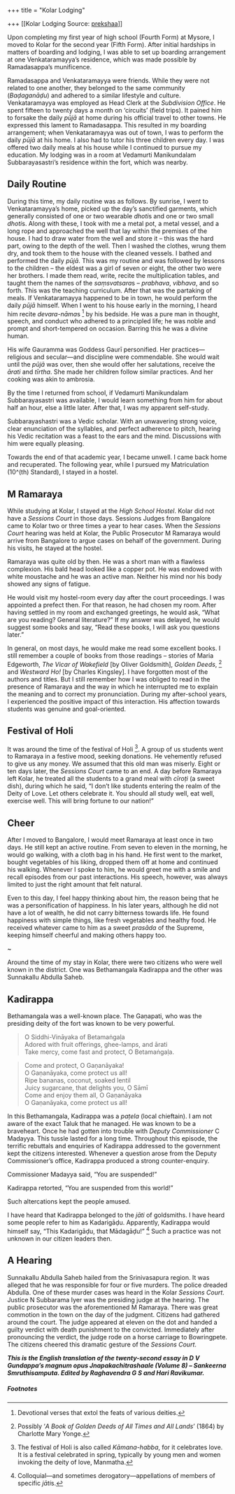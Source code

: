+++
title = "Kolar Lodging"

+++
[[Kolar Lodging	Source: [prekshaa](https://www.prekshaa.in/kolar-lodging-d-v-gundappa)]]







Upon completing my first year of high school (Fourth Form) at Mysore, I moved to Kolar for the second year (Fifth Form). After initial hardships in matters of boarding and lodging, I was able to set up boarding arrangement at one Venkataramayya’s residence, which was made possible by Ramadasappa’s munificence.

Ramadasappa and Venkataramayya were friends. While they were not related to one another, they belonged to the same community (*Baḍaganāḍu*) and adhered to a similar lifestyle and culture. Venkataramayya was employed as Head Clerk at the *Subdivision Office*. He spent fifteen to twenty days a month on ‘circuits’ (field trips). It pained him to forsake the daily *pūjā* at home during his official travel to other towns. He expressed this lament to Ramadasappa. This resulted in my boarding arrangement; when Venkataramayya was out of town, I was to perform the daily *pūjā* at his home. I also had to tutor his three children every day. I was offered two daily meals at his house while I continued to pursue my education. My lodging was in a room at Vedamurti Manikundalam Subbarayasastri’s residence within the fort, which was nearby.

## Daily Routine

During this time, my daily routine was as follows. By sunrise, I went to Venkataramayya’s home, picked up the day’s sanctified garments, which generally consisted of one or two wearable *dhoti*s and one or two small *dhoti*s. Along with these, I took with me a metal pot, a metal vessel, and a long rope and approached the well that lay within the premises of the house. I had to draw water from the well and store it – this was the hard part, owing to the depth of the well. Then I washed the clothes, wrung them dry, and took them to the house with the cleaned vessels. I bathed and performed the daily *pūjā*. This was my routine and was followed by lessons to the children – the eldest was a girl of seven or eight, the other two were her brothers. I made them read, write, recite the multiplication tables, and taught them the names of the *saṃsvatsara*s – *prabhava*, *vibhava*, and so forth. This was the teaching curriculum. After that was the partaking of meals. If Venkataramayya happened to be in town, he would perform the daily *pūjā* himself. When I went to his house early in the morning, I heard him recite *devara-nāma*s
[^6.1] by his bedside. He was a pure man in thought, speech, and conduct who adhered to a principled life; he was noble and prompt and short-tempered on occasion. Barring this he was a divine human.

His wife Gauramma was Goddess Gaurī personified. Her practices—religious and secular—and discipline were commendable. She would wait until the *pūjā* was over, then she would offer her salutations, receive the *ārati* and *tīrtha*. She made her children follow similar practices. And her cooking was akin to ambrosia.

By the time I returned from school, if Vedamurti Manikundalam Subbarayasastri was available, I would learn something from him for about half an hour, else a little later. After that, I was my apparent self-study.

Subbarayashastri was a Vedic scholar. With an unwavering strong voice, clear enunciation of the syllables, and perfect adherence to pitch, hearing his Vedic recitation was a feast to the ears and the mind. Discussions with him were equally pleasing.

Towards the end of that academic year, I became unwell. I came back home and recuperated. The following year, while I pursued my Matriculation (10^(th) Standard), I stayed in a hostel.

## M Ramaraya

While studying at Kolar, I stayed at the *High School Hostel*. Kolar did not have a *Sessions Court* in those days. Sessions Judges from Bangalore came to Kolar two or three times a year to hear cases. When the *Sessions Court* hearing was held at Kolar, the Public Prosecutor M Ramaraya would arrive from Bangalore to argue cases on behalf of the government. During his visits, he stayed at the hostel.

Ramaraya was quite old by then. He was a short man with a flawless complexion. His bald head looked like a copper pot. He was endowed with white moustache and he was an active man. Neither his mind nor his body showed any signs of fatigue.

He would visit my hostel-room every day after the court proceedings. I was appointed a prefect then. For that reason, he had chosen my room. After having settled in my room and exchanged greetings, he would ask, “What are you reading? General literature?” If my answer was delayed, he would suggest some books and say, “Read these books, I will ask you questions later.”

In general, on most days, he would make me read some excellent books. I still remember a couple of books from those readings – stories of Maria Edgeworth, *The* *Vicar of Wakefield* \[by Oliver Goldsmith\], *Golden Deeds*,
[^6.2] and *Westward Ho!* \[by Charles Kingsley\]. I have forgotten most of the authors and titles. But I still remember how I was obliged to read in the presence of Ramaraya and the way in which he interrupted me to explain the meaning and to correct my pronunciation. During my after-school years, I experienced the positive impact of this interaction. His affection towards students was genuine and goal-oriented.

## Festival of Holi

It was around the time of the festival of Holi
[^6.3]. A group of us students went to Ramaraya in a festive mood, seeking donations. He vehemently refused to give us any money. We assumed that this old man was miserly. Eight or ten days later, the *Sessions Court* came to an end. A day before Ramaraya left Kolar, he treated all the students to a grand meal with *cīroṭi* (a sweet dish), during which he said, “I don’t like students entering the realm of the Deity of Love. Let others celebrate it. You should all study well, eat well, exercise well. This will bring fortune to our nation!”

## Cheer

After I moved to Bangalore, I would meet Ramaraya at least once in two days. He still kept an active routine. From seven to eleven in the morning, he would go walking, with a cloth bag in his hand. He first went to the market, bought vegetables of his liking, dropped them off at home and continued his walking. Whenever I spoke to him, he would greet me with a smile and recall episodes from our past interactions. His speech, however, was always limited to just the right amount that felt natural.

Even to this day, I feel happy thinking about him, the reason being that he was a personification of happiness. In his later years, although he did not have a lot of wealth, he did not carry bitterness towards life. He found happiness with simple things, like fresh vegetables and healthy food. He received whatever came to him as a sweet *prasāda* of the Supreme, keeping himself cheerful and making others happy too.

\~

Around the time of my stay in Kolar, there were two citizens who were well known in the district. One was Bethamangala Kadirappa and the other was Sunnakallu Abdulla Saheb.

## Kadirappa

Bethamangala was a well-known place. The Gaṇapati, who was the presiding deity of the fort was known to be very powerful.

> O Siddhi-Vināyaka of Betamaṅgaḷa  
> Adored with fruit offerings, ghee-lamps, and ārati  
> Take mercy, come fast and protect, O Betamaṅgaḷa.

> Come and protect, O Gaṇanāyaka!  
> O Gaṇanāyaka, come protect us all!  
> Ripe bananas, coconut, soaked lentil  
> Juicy sugarcane, that delights you, O Sāmī  
> Come and enjoy them all, O Gaṇanāyaka  
> O Gaṇanāyaka, come protect us all!

In this Bethamangala, Kadirappa was a *paṭela* (local chieftain). I am not aware of the exact Taluk that he managed. He was known to be a braveheart. Once he had gotten into trouble with *Deputy Commissioner* C Madayya. This tussle lasted for a long time. Throughout this episode, the terrific rebuttals and enquiries of Kadirappa addressed to the government kept the citizens interested. Whenever a question arose from the Deputy Commissioner’s office, Kadirappa produced a strong counter-enquiry.

Commissioner Madayya said, “You are suspended!”

Kadirappa retorted, “You are suspended from this world!”

Such altercations kept the people amused.

I have heard that Kadirappa belonged to the *jāti* of goldsmiths. I have heard some people refer to him as Kadarigāḍu. Apparently, Kadirappa would himself say, “This Kadarigāḍu, that Mādagāḍu!”
[^6.4] Such a practice was not unknown in our citizen leaders then.

## A Hearing

Sunnakallu Abdulla Saheb hailed from the Srinivasapura region. It was alleged that he was responsible for four or five murders. The police dreaded Abdulla. One of these murder cases was heard in the Kolar *Sessions Court*. Justice N Subbarama Iyer was the presiding judge at the hearing. The public prosecutor was the aforementioned M Ramaraya. There was great commotion in the town on the day of the judgment. Citizens had gathered around the court. The judge appeared at eleven on the dot and handed a guilty verdict with death punishment to the convicted. Immediately after pronouncing the verdict, the judge rode on a horse carriage to Bowringpete. The citizens cheered this dramatic gesture of the *Sessions Court*.

***This is the English translation of the twenty-second essay in D V Gundappa’s magnum opus Jnapakachitrashaale (Volume 8) – Sankeerna Smruthisamputa. Edited by Raghavendra G S and Hari Ravikumar.***



##### Footnotes


[^6.1]: Devotional verses that extol the feats of various deities.


[^6.2]: Possibly ‘*A Book of Golden Deeds of All Times and All Lands*’ (1864) by Charlotte Mary Yonge.


[^6.3]: The festival of Holi is also called *Kāmana-habba*, for it celebrates love. It is a festival celebrated in spring, typically by young men and women invoking the deity of love, Manmatha.


[^6.4]: Colloquial—and sometimes derogatory—appellations of members of specific *jāti*s.






